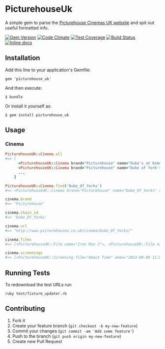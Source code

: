 # PicturehouseUk

A simple gem to parse the [Picturehouse Cinemas UK website](http://picturehouses.com) and spit out useful formatted info.

[![Gem Version](https://badge.fury.io/rb/picturehouse_uk.svg)](https://badge.fury.io/rb/picturehouse_uk)
[![Code Climate](https://codeclimate.com/github/andycroll/picturehouse_uk/badges/gpa.svg)](https://codeclimate.com/github/andycroll/picturehouse_uk)
[![Test Coverage](https://codeclimate.com/github/andycroll/picturehouse_uk/badges/coverage.svg)](https://codeclimate.com/github/andycroll/picturehouse_uk/coverage)
[![Build Status](https://travis-ci.org/andycroll/picturehouse_uk.svg?branch=master)](https://travis-ci.org/andycroll/picturehouse_uk)
[![Inline docs](http://inch-ci.org/github/andycroll/picturehouse_uk.svg?branch=master)](http://inch-ci.org/github/andycroll/picturehouse_uk)

## Installation

Add this line to your application's Gemfile:

    gem 'picturehouse_uk'

And then execute:

    $ bundle

Or install it yourself as:

    $ gem install picturehouse_uk

## Usage

### Cinema

``` ruby
PicturehouseUK::Cinema.all
#=> [
      <PicturehouseUK::Cinema brand="Picturehouse" name="Duke's at Komedia" slug="dukes-at-komedia" chain_id="Dukes_At_Komedia" url="...">,
      <PicturehouseUK::Cinema brand="Picturehouse" name="Duke of York's" slug="duke-of-yorks" chain_id="Duke_Of_Yorks" url="...">,
      ...
    ]

PicturehouseUK::Cinema.find('Duke_Of_Yorks')
#=> <PicturehouseUK::Cinema brand="Picturehouse" name="Duke_Of_Yorks" slug="duke-of-yorks" address="..." chain_id="Duke_Of_Yorks" url="...">

cinema.brand
#=> 'Picturehouse'

cinema.chain_id
#=> 'Duke_Of_Yorks'

cinema.url
#=> "http://www.picturehouses.co.uk/cinema/Duke_Of_Yorks/"

cinema.films
#=> [<PicturehouseUK::Film name="Iron Man 3">, <PicturehouseUK::Film name="Star Trek: Into Darkness">]

cinema.screenings
#=> [<PicturehouseUK::Screening film="About Time" when="2013-09-09 11:00 UTC" varient="3d">, <PicturehouseUK::Screening film="Iron Man 3" when="2013-09-09 13:50 UTC" varient="kids">, <PicturehouseUK::Screening ..>, <PicturehouseUK::Screening ...>]

```

## Running Tests

To redownload the test URLs run

```
ruby test/fixture_updater.rb
```

## Contributing

1. Fork it
2. Create your feature branch (`git checkout -b my-new-feature`)
3. Commit your changes (`git commit -am 'Add some feature'`)
4. Push to the branch (`git push origin my-new-feature`)
5. Create new Pull Request
